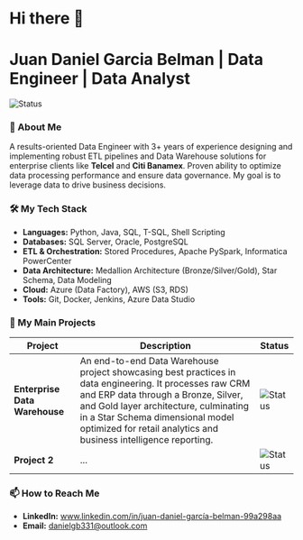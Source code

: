 # Hi there 👋

# Juan Daniel Garcia Belman | Data Engineer | Data Analyst
  
![Status](https://img.shields.io/badge/Status-Actively%20seeking%20new%20opportunities-brightgreen)

### 👋 About Me
 
A results-oriented Data Engineer with 3+ years of experience designing and implementing robust ETL pipelines and Data Warehouse solutions for enterprise clients like **Telcel** and **Citi Banamex**. Proven ability to optimize data processing performance and ensure data governance. My goal is to leverage data to drive business decisions.

### 🛠️ My Tech Stack

- **Languages:** Python, Java, SQL, T-SQL, Shell Scripting
- **Databases:** SQL Server, Oracle, PostgreSQL
- **ETL & Orchestration:** Stored Procedures, Apache PySpark, Informatica PowerCenter
- **Data Architecture:** Medallion Architecture (Bronze/Silver/Gold), Star Schema, Data Modeling
- **Cloud:** Azure (Data Factory), AWS (S3, RDS)
- **Tools:** Git, Docker, Jenkins, Azure Data Studio

### 🚀 My Main Projects
 
| Project | Description | Status |
|---      |---          |---     |
| **Enterprise Data Warehouse** | An end-to-end Data Warehouse project showcasing best practices in data engineering. It processes raw CRM and ERP data through a Bronze, Silver, and Gold layer architecture, culminating in a Star Schema dimensional model optimized for retail analytics and business intelligence reporting. | ![Status](https://img.shields.io/badge/Status-In%20Development-orange) |
| **Project 2** | ... | ![Status](https://img.shields.io/badge/Status-In%20Development-orange)|

### 📫 How to Reach Me
 
- **LinkedIn:** www.linkedin.com/in/juan-daniel-garcía-belman-99a298aa
- **Email:** danielgb331@outlook.com
